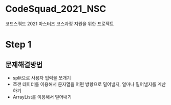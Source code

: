 # CodeSquad_2021_NSC
코드스쿼드 2021 마스터즈 코스과정 지원을 위한 프로젝트

# Step 1
## 문제해결방법
* split으로 사용자 입력을 쪼개기
* 쪼갠 데이터를 이용해서 문자열을 어떤 방향으로 밀어낼지, 얼마나 밀어낼지를 계산하기
* ArrayList를 이용해서 밀어내기

